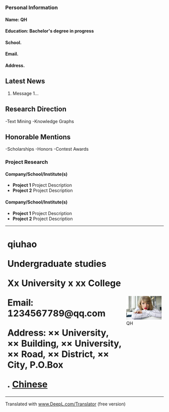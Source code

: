 ### Personal Information
#### Name: QH
#### Education: Bachelor's degree in progress
#### School.
#### Email.
#### Address.

## Latest News
1. Message 1...

## Research Direction
-Text Mining
-Knowledge Graphs

## Honorable Mentions
-Scholarships
-Honors
-Contest Awards

### Project Research
#### Company/School/Institute(s)
- **Project 1**
Project Description
- **Project 2**
Project Description
#### Company/School/Institute(s)
- **Project 1**
Project Description
- **Project 2**
Project Description

<table border="0">
  <tr>
    <td width="75%">
      <h1>qiuhao
      <p><b>Undergraduate studies</b></p>
      <p><b>Xx University x xx College</b></p>
      <p><b>Email: 1234567789@qq.com</b></p>
      <p><b>Address: ×× University, ×× Building, ×× University, ×× Road, ×× District, ×× City, P.O.Box</b></p>.
        <a href="index.html">Chinese</a>
    </td>
    <td width="25%">
      <img src="574e9258d109b3de00752f42c0bf6c81810a4cd6.jpg" width="100%"> QH
    </td>
  </tr>
</table>


Translated with www.DeepL.com/Translator (free version)
